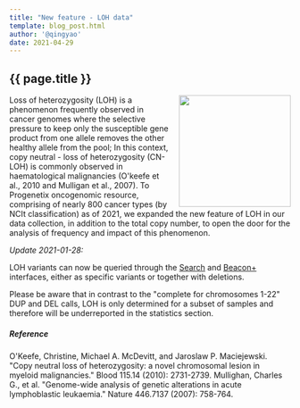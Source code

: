 ```yaml
---
title: "New feature - LOH data"
template: blog_post.html
author: '@qingyao'
date: 2021-04-29
---
```


## {{ page.title }}

<img style="float: right; width: 200px; margin-left: 15px; margin-bottom-10px;" src="http://info.progenetix.org/assets/img/new-variant-selector.png" />Loss of heterozygosity (LOH) is a phenomenon frequently observed in cancer genomes where the selective pressure to keep only the susceptible gene product from one allele removes the other healthy allele from the pool; In this context, copy neutral - loss of heterozygosity (CN-LOH) is commonly observed in haematological malignancies (O'keefe et al., 2010 and Mulligan et al., 2007). To Progenetix oncogenomic resource, comprising of nearly 800 cancer types (by NCIt classification) as of 2021, we expanded the new feature of LOH in our data collection, in addition to the total copy number, to open the door for the analysis of frequency and impact of this phenomenon.

*Update 2021-01-28:*

LOH variants can now be queried through the [Search]() and [Beacon+]() interfaces, either as specific variants or together with deletions.

Please be aware that in contrast to the "complete for chromosomes 1-22" DUP and DEL calls, LOH is only determined for a subset of samples and therefore will be underreported in the statistics section.

<!--more-->

##### Reference

O'Keefe, Christine, Michael A. McDevitt, and Jaroslaw P. Maciejewski. "Copy neutral loss of heterozygosity: a novel chromosomal lesion in myeloid malignancies." Blood 115.14 (2010): 2731-2739.
Mullighan, Charles G., et al. "Genome-wide analysis of genetic alterations in acute lymphoblastic leukaemia." Nature 446.7137 (2007): 758-764.
